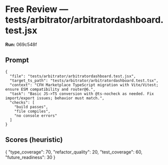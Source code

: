 # Free Review — tests/arbitrator/arbitratordashboard.test.jsx

**Run:** 069c548f

## Prompt

```
{
  "file": "tests/arbitrator/arbitratordashboard.test.jsx",
  "target_ts_path": "tests/arbitrator/arbitratordashboard.test.tsx",
  "context": "CFH Marketplace TypeScript migration with Vite/Vitest; ensure ESM compatibility and router@6.",
  "task": "Basic JS->TS conversion with @ts-nocheck as needed. Fix import/export issues; behavior must match.",
  "checks": [
    "build passes",
    "file compiles",
    "no console errors"
  ]
}
```

## Scores (heuristic)

{
  "type_coverage": 70,
  "refactor_quality": 20,
  "test_coverage": 60,
  "future_readiness": 30
}
